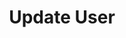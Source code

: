 ---
title: "Update User"
# page header background image
page_header_bg: "/images/contactus/ContactUsInnerBanner.jpg"
# meta description
description: "This is meta description."
address: "156, New Cloth Market, <br /> Near Raipur Gate, Sarangpur, <br /> Ahmedabad. 380002 <br /> Gujarat (INDIA)"
phone: "+91-79221 66250"
whatsappcall: "+91 99250 23060"
whatsapplink: "https://wa.me/919925023060?text=I%20am%20interested%20in%20your%20Products!"
email: "info@abhishektextiles.com"
# save as draft
draft: false
---